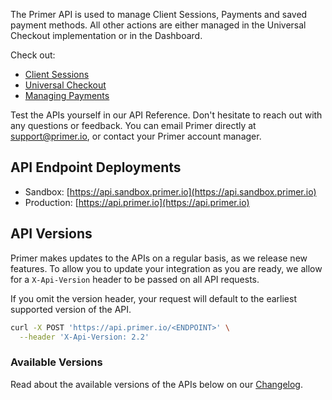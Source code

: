 The Primer API is used to manage Client Sessions, Payments and saved payment methods.
All other actions are either managed in the Universal Checkout implementation or in the Dashboard.

Check out:

- [Client Sessions](https://primer.io/docs/payments/universal-checkout/manage-client-sessions)
- [Universal Checkout](https://primer.io/docs/accept-payments/setup-universal-checkout/installation/web)
- [Managing Payments](https://primer.io/docs/accept-payments/manage-payments)

Test the APIs yourself in our API Reference. Don't hesitate to reach out with any questions or feedback. You can email Primer directly at [support@primer.io](support@primer.io), or contact your Primer account manager.

## API Endpoint Deployments

- Sandbox: [https://api.sandbox.primer.io](https://api.sandbox.primer.io)
- Production: [https://api.primer.io](https://api.primer.io)

## API Versions

Primer makes updates to the APIs on a regular basis, as we release new features. To allow you to update your integration as you are ready, we allow for a `X-Api-Version` header to be passed on all API requests.

If you omit the version header, your request will default to the earliest supported version of the API.

```bash
curl -X POST 'https://api.primer.io/<ENDPOINT>' \
  --header 'X-Api-Version: 2.2'
```

### Available Versions

Read about the available versions of the APIs below on our [Changelog](https://apiref.primer.io/changelog).
